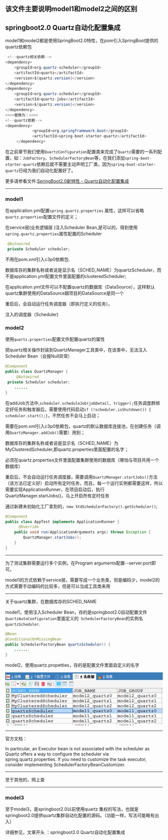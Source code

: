 

## 该文件主要说明model1和model2之间的区别

## springboot2.0 Quartz自动化配置集成

model1和model2都是使用SpringBoot2.0特性，在pom引入SpringBoot提供的quartz依赖包

```java
 <!--quartz相关依赖-->
<dependency>
	<groupId>org.quartz-scheduler</groupId>
	<artifactId>quartz</artifactId>
	<version>${quartz.version}</version>
</dependency>
<dependency>
	<groupId>org.quartz-scheduler</groupId>
	<artifactId>quartz-jobs</artifactId>
	<version>${quartz.version}</version>
</dependency>
>>>>替换为：>>>>
<!--quartz依赖-->
<dependency>
            <groupId>org.springframework.boot</groupId>
            <artifactId>spring-boot-starter-quartz</artifactId>
     </dependency>
```

在之前章节我们使用`QuartzConfiguration`配置类来完成了`Quartz`需要的一系列配置，如：`JobFactory`、`SchedulerFactoryBean`等，在我们添加`spring-boot-starter-quartz`依赖后就不需要主动声明工厂类，因为`spring-boot-starter-quartz`已经为我们自动化配置好了。 

更多请参看文件:[SpringBoot2.0新特性 - Quartz自动化配置集成](http://blog.yuqiyu.com/spring-boot-chapter47.html)

-----



### model1

在application.yml配置`spring.quartz.properties` 属性，这样可以省略`quartz.properties`配置文件的定义；

在service层(业务逻辑层 )注入Scheduler Bean,是可以的，得到使用`spring.quartz.properties`属性配置的Scheduler

````java
 @Autowired
 private Scheduler scheduler;
````

不用在pom.xml引入c3p0依赖包.

数据库存的集群名称或者说是显示名（SCHED_NAME）为quartzScheduler，而不是application.yml配置文件里面配置的clusteredScheduler;

在application.yml文件可以不配置quartz的数据库（DataSource），这样默认quartz集群使用的DataSource跟项目的DataSource是同一个

重启后，会自动运行任务调度器（即执行定义的任务）。

注入的调度器（Scheduler)

### model2

使用`quartz.properties`配置文件配置quartz的属性

把quartz相关操作封装到QuartzManager工具类中，在该类中，无法注入Scheduler Bean（会报Null异常）

````java
@Component
public class QuartzManager {
     @Autowired
 private Scheduler scheduler;
    ......
}
````

在addJob方法中,`scheduler.scheduleJob(jobDetail, trigger);`任务调度群绑定好任务和触发器后，需要使用代码启动`if (!scheduler.isShutdown()) {   scheduler.start();}`，不然任务不会马上启动；

需要在pom.xml引入c3p0依赖包，quartz的默认数据库连接池，在创建任务（调用`QuartzManager.addJob()`需要）用到；

数据库存的集群名称或者说是显示名（SCHED_NAME）为MyClusteredScheduler,即quartz.properties里面配置的名字；

必须在quartz.properties文件里面配置集群使用的数据库（哪怕与项目共用一个数据库）

重启后，不会自动运行任务调度器，需要调用`QuartzManager.startJobs()`方法（该方法已定义好）启动所有定时任务，而且，每一个运行实例都需要这样，所以需要实现ApplicationRunner，在项目启动后，执行QuartzManager.startJobs()，马上开启所有定时任务

通过新建未初始化工厂拿到的，`new StdSchedulerFactory().getScheduler()`;

```java
@Component
public class AppTest implements ApplicationRunner {
      @Override
    public void run(ApplicationArguments args) throws Exception {
        QuartzManager.startJobs();
    }
}
```



-----

为了测试集群需要运行多个实例，在Program arguments配置--server.port即可。

model1的方式依赖于service层，需要写成一个业务类，但是编码少，model2的方式需要手动编码的比较多，但是可以当成工具类来用

---------

关于quartz集群，在数据库存的SCHED_NAME

model1，使用注入Scheduler Bean，存的是springboot2.0自动配置文件`QuartzAutoConfiguration`里面定义的` SchedulerFactoryBean`的实例名 `quartzScheduler`.

```java
@Bean
@ConditionalOnMissingBean
public SchedulerFactoryBean quartzScheduler() {
    .......
}
```

model2，使用quartz.propetties，存的是配置文件里面自定义的名字

![两种显示名对比](.\sched_name.jpg)

-----

官方文档：

In particular, an Executor bean is not associated with the scheduler as Quartz offers a way to configure the scheduler via spring.quartz.properties. If you need to customize the task executor, consider implementing SchedulerFactoryBeanCustomizer. 



--------



至于其他的，网上查

----

### model3

至于model3，是springboot2.0以前使用quartz 集权的写法，也就是springboot2.0提供quartz集群自动化配置的源码。（功能一样，写法可能略有出入）

详细参见，文章开头 ：springboot2.0 Quartz自动化配置集成